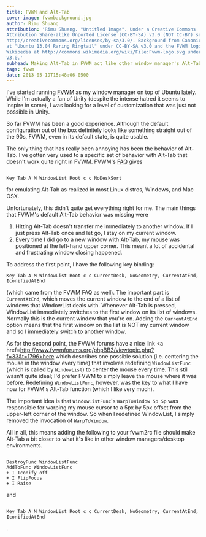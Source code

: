 ```yaml
---
title: FVWM and Alt-Tab
cover-image: fvwmbackground.jpg 
author: Rimu Shuang
attribution: 'Rimu Shuang. "Untitled Image". Under a Creative Commons
Attribution Share-alike Unported License (CC-BY-SA) v3.0 (NOT CC-BY) see
http://creativecommons.org/licenses/by-sa/3.0/. Background from Canonical Ltd.
at "Ubuntu 13.04 Raring Ringtail" under CC-BY-SA v3.0 and the FVWM logo from
Wikipedia at http://commons.wikimedia.org/wiki/File:Fvwm-logo.svg under CC-BY-SA
v3.0.'
subhead: Making Alt-Tab in FVWM act like other window manager's Alt-Tab
tags: fvwm
date: 2013-05-19T15:48:06-0500
---
```


I've started running <a href="http://www.fvwm.org/">FVWM</a> as my window manager on top of Ubuntu lately. While I'm actually a fan of Unity (despite the intense hatred it seems to inspire in some), I was looking for a level of customization that was just not possible in Unity. 

So far FVWM has been a good experience. Although the default configuration out of the box definitely looks like something straight out of the 90s, FVWM, even in its default state, is quite usable.  

The only thing that has really been annoying has been the behavior of Alt-Tab. I've gotten very used to a specific set of behavior with Alt-Tab that doesn't work quite right in FVWM. FVWM's <a href="http://www.fvwm.org/documentation/faq/#3.3">FAQ</a> gives 
<pre><code class="prettyprint">
Key Tab A M WindowList Root c c NoDeskSort
</pre></code>
for emulating Alt-Tab as realized in most Linux distros, Windows, and Mac OSX.

Unfortunately, this didn't quite get everything right for me. The main things that FVWM's default Alt-Tab behavior was missing were
<ol>
<li>Hitting Alt-Tab doesn't transfer me immediately to another window. If I just press Alt-Tab once and let go, I stay on my current window. </li>
<li>Every time I did go to a new window with Alt-Tab, my mouse was positioned at the left-hand upper corner. This meant a lot of accidental and frustrating window closing happened.</li>
</ol> 
To address the first point, I have the following key binding:
<pre><code class="prettyprint">Key Tab A M WindowList Root c c CurrentDesk, NoGeometry, CurrentAtEnd, IconifiedAtEnd</code></pre> (which came from the FVWM FAQ as well). The important part is <code class="prettyprint">CurrentAtEnd</code>, which moves the current window to the end of a list of windows that WindowList deals with. Whenever Alt-Tab is pressed, WindowList immediately switches to the first window on its list of windows. Normally this is the current window that you're on. Adding the <code class="prettyprint">CurrentAtEnd</code> option means that the first window on the list is NOT my current window and so I immediately switch to another window. 

As for the second point, the FVWM forums have a nice link <a href=http://www.fvwmforums.org/phpBB3/viewtopic.php?f=33&t=1796>here</a> which describes one possible solution (i.e. centering the mouse in the window every time) that involves redefining <code class="prettyprint">WindowListFunc</code> (which is called by <code class="prettyprint">WindowList</code>) to center the mouse every time. This still wasn't quite ideal; I'd prefer FVWM to simply leave the mouse where it was before. Redefining <code class="prettyprint">WindowListFunc</code>, however, was the key to what I have now for FVWM's Alt-Tab function (which I like very much). 

The important idea is that <code class="prettyprint">WindowListFunc</code>'s <code class="prettyprint">WarpToWindow 5p 5p</code> was responsible for warping my mouse cursor to a 5px by 5px offset from the upper-left corner of the window. So when I redefined WindowList, I simply removed the invocation of <code class="prettyprint">WarpToWindow</code>. 

All in all, this means adding the following to your fvwm2rc file should make Alt-Tab a bit closer to what it's like in other window managers/desktop environments. 
<pre><code class="prettyprint">
DestroyFunc WindowListFunc
AddToFunc WindowListFunc
+ I Iconify off
+ I FlipFocus
+ I Raise
</code></pre>
and
<pre><code class="prettyprint">
Key Tab A M WindowList Root c c CurrentDesk, NoGeometry, CurrentAtEnd, IconifiedAtEnd
</code></pre>. 
